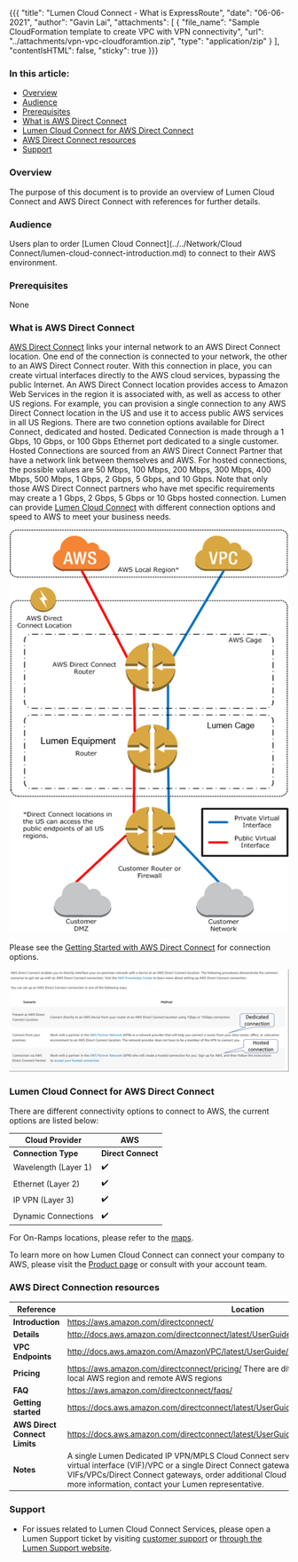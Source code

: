 {{{
  "title": "Lumen Cloud Connect - What is ExpressRoute",
  "date": "06-06-2021",
  "author": "Gavin Lai",
  "attachments": [
  {
    "file_name": "Sample CloudFormation template to create VPC with VPN connectivity",
    "url": "../attachments/vpn-vpc-cloudforamtion.zip",
    "type": "application/zip"
  }
  ],
  "contentIsHTML": false,
  "sticky": true
}}}

### In this article:

* [Overview](#overview)
* [Audience](#audience)
* [Prerequisites](#prerequisites)
* [What is AWS Direct Connect](#what-is-aws-direct-coonect)
* [Lumen Cloud Connect for AWS Direct Connect](#lumen-cloud-connect-connectivity-options)
* [AWS Direct Connect resources](#azure-exporessroute-resrouces)
* [Support](#support)

### Overview
The purpose of this document is to provide an overview of Lumen Cloud Connect and AWS Direct Connect with references for further details.


### Audience

Users plan to order [Lumen Cloud Connect](../../Network/Cloud Connect/lumen-cloud-connect-introduction.md) to connect to their AWS environment.

### Prerequisites

None

### What is AWS Direct Connect
[AWS Direct Connect](//aws.amazon.com/directconnect/) links your internal network to an AWS Direct Connect location.
One end of the connection is connected to your network, the other to an AWS Direct Connect router.
With this connection in place, you can create virtual interfaces directly to the AWS cloud services, bypassing the public Internet.
An AWS Direct Connect location provides access to Amazon Web Services in the region it is associated with, as well as access to other US regions.
For example, you can provision a single connection to any AWS Direct Connect location in the US and use it to access public AWS services in all US Regions.
There are two connetion options available for Direct Connect, dedicated and hosted.  Dedicated Connection is made through a 1 Gbps, 10 Gbps, or 100 Gbps Ethernet port dedicated to a single customer. Hosted Connections are sourced from an AWS Direct Connect Partner that have a network link between themselves and AWS.  For hosted connections, the possible values are 50 Mbps, 100 Mbps, 200 Mbps, 300 Mbps, 400 Mbps, 500 Mbps, 1 Gbps, 2 Gbps, 5 Gbps, and 10 Gbps. Note that only those AWS Direct Connect partners who have met specific requirements may create a 1 Gbps, 2 Gbps, 5 Gbps or 10 Gbps hosted connection.  Lumen can provide [Lumen Cloud Connect](//www.lumen.com/en-us/hybrid-it-cloud/cloud-connect.html) with different connection options and speed to AWS to meet your business needs.  

![aws-direct-connect](../../images/network/cloudconnect/directconnect-intro.png)

Please see the [Getting Started with AWS Direct Connect](https://aws.amazon.com/directconnect/getting-started/) for connection options.

![aws-direct-connect-options](../../images/network/cloudconnect/directconnect-options.png)

### Lumen Cloud Connect for AWS Direct Connect

There are different connectivity options to connect to AWS, the current options are listed below:

**Cloud Provider**|**AWS**
-------------|-------------
**Connection Type**|**Direct Connect**
Wavelength (Layer 1)|:heavy_check_mark:
Ethernet (Layer 2)|:heavy_check_mark:
IP VPN (Layer 3)|:heavy_check_mark:
Dynamic Connections|:heavy_check_mark:

For On-Ramps locations, please refer to the [maps](//assets.lumen.com/is/content/Lumen/maps-cloud-connect-on-ramps?Creativeid=c3d38810-e03e-4fb5-bb94-fd6551ff7388).

To learn more on how Lumen Cloud Connect can connect your company to AWS, please visit the [Product page](//www.lumen.com/en-us/hybrid-it-cloud/cloud-connect.html) or consult with your account team.  


### AWS Direct Connection resources

**Reference**|Location
-------------|-------------
**Introduction**|https://aws.amazon.com/directconnect/
**Details**|http://docs.aws.amazon.com/directconnect/latest/UserGuide/Welcome.html
**VPC Endpoints**|http://docs.aws.amazon.com/AmazonVPC/latest/UserGuide/vpc-endpoints.html
**Pricing**|https://aws.amazon.com/directconnect/pricing/ There are different price rates for traffic to the local AWS region and remote AWS regions
**FAQ**|https://aws.amazon.com/directconnect/faqs/
**Getting started**|https://docs.aws.amazon.com/directconnect/latest/UserGuide/getting_started.html
**AWS Direct Connect Limits**|https://docs.aws.amazon.com/directconnect/latest/UserGuide/Welcome.html#directconnect_limits
**Notes**|A single Lumen Dedicated IP VPN/MPLS Cloud Connect service supports connectivity to a single virtual interface (VIF)/VPC or a single Direct Connect gateway. To support additional VIFs/VPCs/Direct Connect gateways, order additional Cloud Connect logical connections. For more information, contact your Lumen representative.


### Support

* For issues related to Lumen Cloud Connect Services, please open a Lumen Support ticket by visiting [customer support](//www.lumen.com/en-us/contact-us-support.html) or [through the Lumen Support website](//www.lumen.com/help/en-us/home.html).
